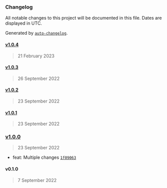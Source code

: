 ### Changelog

All notable changes to this project will be documented in this file. Dates are displayed in UTC.

Generated by [`auto-changelog`](https://github.com/CookPete/auto-changelog).

#### [v1.0.4](https://github.com/ilyub/types-fix/compare/v1.0.3...v1.0.4)

> 21 February 2023

#### [v1.0.3](https://github.com/ilyub/types-fix/compare/v1.0.2...v1.0.3)

> 26 September 2022

#### [v1.0.2](https://github.com/ilyub/types-fix/compare/v1.0.1...v1.0.2)

> 23 September 2022

#### [v1.0.1](https://github.com/ilyub/types-fix/compare/v1.0.0...v1.0.1)

> 23 September 2022

### [v1.0.0](https://github.com/ilyub/types-fix/compare/v0.1.0...v1.0.0)

> 23 September 2022

- feat: Multiple changes [`1f09063`](https://github.com/ilyub/types-fix/commit/1f090638acaac872ccc4ca0814ef59b9f8f78efb)

#### v0.1.0

> 7 September 2022
